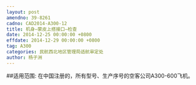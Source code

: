 ```yaml
---
layout: post
amendno: 39-8261
cadno: CAD2014-A300-12
title: 机身–蒙皮上搭接口–检查
date: 2014-12-25 00:00:00 +0800
effdate: 2014-12-29 00:00:00 +0800
tag: A300
categories: 民航西北地区管理局适航审定处
author: 杨子洲
---
```


##适用范围:
在中国注册的，所有型号、生产序号的空客公司A300-600飞机。

